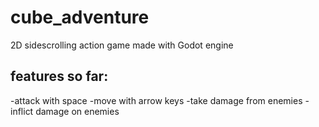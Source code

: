 # cube_adventure
2D sidescrolling action game made with Godot engine

## features so far:
-attack with space
-move with arrow keys
-take damage from enemies
-inflict damage on enemies

